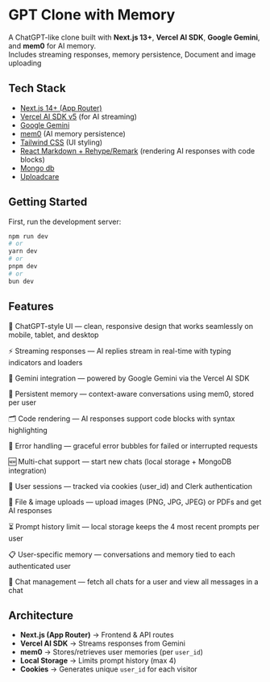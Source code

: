 # GPT Clone with Memory 

A ChatGPT-like clone built with **Next.js 13+**, **Vercel AI SDK**, **Google Gemini**, and **mem0** for AI memory.  
Includes streaming responses, memory persistence, Document and image uploading

## Tech Stack

- [Next.js 14+ (App Router)](https://nextjs.org/)
- [Vercel AI SDK v5](https://sdk.vercel.ai/docs) (for AI streaming)
- [Google Gemini](https://ai.google.dev/)
- [mem0](https://mem0.ai/) (AI memory persistence)
- [Tailwind CSS](https://tailwindcss.com/) (UI styling)
- [React Markdown + Rehype/Remark](https://github.com/remarkjs/react-markdown) (rendering AI responses with code blocks)
- [Mongo db](https://mongodb.com)
- [Uploadcare](https://uploadcare.com/)


## Getting Started

First, run the development server:

```bash
npm run dev
# or
yarn dev
# or
pnpm dev
# or
bun dev
```

## Features

💬 ChatGPT-style UI — clean, responsive design that works seamlessly on mobile, tablet, and desktop

⚡ Streaming responses — AI replies stream in real-time with typing indicators and loaders

🤖 Gemini integration — powered by Google Gemini via the Vercel AI SDK

🧠 Persistent memory — context-aware conversations using mem0, stored per user

🗂 Code rendering — AI responses support code blocks with syntax highlighting

🚨 Error handling — graceful error bubbles for failed or interrupted requests

🆕 Multi-chat support — start new chats (local storage + MongoDB integration)

🔐 User sessions — tracked via cookies (user_id) and Clerk authentication

📂 File & image uploads — upload images (PNG, JPG, JPEG) or PDFs and get AI responses

⏳ Prompt history limit — local storage keeps the 4 most recent prompts per user

📋 User-specific memory — conversations and memory tied to each authenticated user

📑 Chat management — fetch all chats for a user and view all messages in a chat

## Architecture

- **Next.js (App Router)** → Frontend & API routes
- **Vercel AI SDK** → Streams responses from Gemini
- **mem0** → Stores/retrieves user memories (per `user_id`)
- **Local Storage** → Limits prompt history (max 4)
- **Cookies** → Generates unique `user_id` for each visitor
